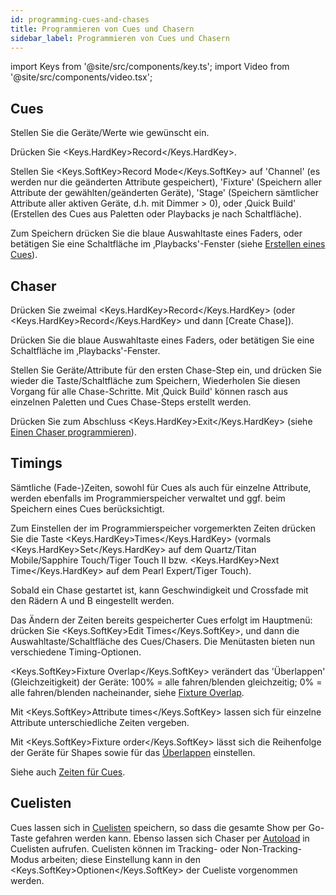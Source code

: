 ```yaml
---
id: programming-cues-and-chases
title: Programmieren von Cues und Chasern
sidebar_label: Programmieren von Cues und Chasern
---
```


import Keys from '@site/src/components/key.ts';
import Video from '@site/src/components/video.tsx';

## Cues

Stellen Sie die Geräte/Werte wie gewünscht ein.

Drücken Sie <Keys.HardKey>Record</Keys.HardKey>.

Stellen Sie <Keys.SoftKey>Record Mode</Keys.SoftKey> auf 'Channel' (es werden nur die geänderten
Attribute gespeichert), 'Fixture' (Speichern aller Attribute der
gewählten/geänderten Geräte), 'Stage' (Speichern sämtlicher Attribute
aller aktiven Geräte, d.h. mit Dimmer \> 0), oder ‚Quick Build'
(Erstellen des Cues aus Paletten oder Playbacks je nach Schaltfläche).

Zum Speichern drücken Sie die blaue Auswahltaste eines Faders, oder
betätigen Sie eine Schaltfläche im ‚Playbacks'-Fenster (siehe [Erstellen eines Cues](../cues/creating-a-cue.md)).

## Chaser

Drücken Sie zweimal <Keys.HardKey>Record</Keys.HardKey> (oder <Keys.HardKey>Record</Keys.HardKey> und dann \[Create
Chase\]).

Drücken Sie die blaue Auswahltaste eines Faders, oder betätigen Sie eine
Schaltfläche im ‚Playbacks'-Fenster.

Stellen Sie Geräte/Attribute für den ersten Chase-Step ein, und drücken
Sie wieder die Taste/Schaltfläche zum Speichern, Wiederholen Sie diesen
Vorgang für alle Chase-Schritte. Mit ‚Quick Build' können rasch aus
einzelnen Paletten und Cues Chase-Steps erstellt werden.

Drücken Sie zum Abschluss <Keys.HardKey>Exit</Keys.HardKey> (siehe [Einen Chaser programmieren](../chases/creating-a-chase.md#einen-chaser-programmieren)).

## Timings

Sämtliche (Fade-)Zeiten, sowohl für Cues als auch für einzelne
Attribute, werden ebenfalls im Programmierspeicher verwaltet und ggf.
beim Speichern eines Cues berücksichtigt.

Zum Einstellen der im Programmierspeicher vorgemerkten Zeiten drücken
Sie die Taste <Keys.HardKey>Times</Keys.HardKey> (vormals <Keys.HardKey>Set</Keys.HardKey> auf dem Quartz/Titan Mobile/Sapphire
Touch/Tiger Touch II bzw. <Keys.HardKey>Next Time</Keys.HardKey> auf dem Pearl Expert/Tiger
Touch).

Sobald ein Chase gestartet ist, kann Geschwindigkeit und Crossfade mit
den Rädern A und B eingestellt werden.

Das Ändern der Zeiten bereits gespeicherter Cues erfolgt im Hauptmenü:
drücken Sie <Keys.SoftKey>Edit Times</Keys.SoftKey>, und dann die Auswahltaste/Schaltfläche des
Cues/Chasers. Die Menütasten bieten nun verschiedene Timing-Optionen.

<Keys.SoftKey>Fixture Overlap</Keys.SoftKey> verändert das 'Überlappen' (Gleichzeitigkeit) der
Geräte: 100% = alle fahren/blenden gleichzeitig; 0% = alle
fahren/blenden nacheinander, siehe [Fixture Overlap](../cues/cue-timing.md#einstellen-von-überblendzeiten-und-geräteversatz).

Mit <Keys.SoftKey>Attribute times</Keys.SoftKey> lassen sich für einzelne Attribute
unterschiedliche Zeiten vergeben.

Mit <Keys.SoftKey>Fixture order</Keys.SoftKey> lässt sich die Reihenfolge der Geräte für Shapes
sowie für das [Überlappen](../cues/cue-timing.md#einstellen-von-überblendzeiten-und-geräteversatz) einstellen.

Siehe auch [Zeiten für Cues](../cues/cue-timing.md).

## Cuelisten

Cues lassen sich in [Cuelisten](../cue-lists/creating-a-cue-list.md) 
speichern, so dass die gesamte Show per Go-Taste gefahren werden kann. 
Ebenso lassen sich Chaser per [Autoload](../cue-lists/creating-a-cue-list.md#autoloading-laden-eines-externen-cues) in
Cuelisten aufrufen. Cuelisten können im Tracking- oder
Non-Tracking-Modus arbeiten; diese Einstellung kann in den
<Keys.SoftKey>Optionen</Keys.SoftKey> der Cueliste vorgenommen werden. 
